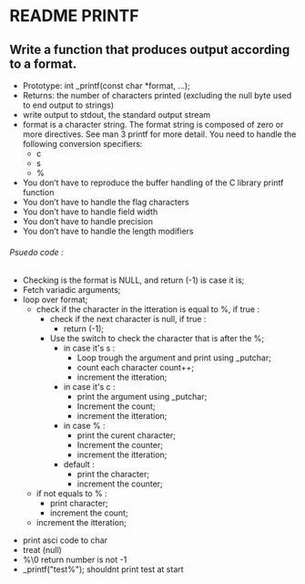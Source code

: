 <body>
<h1>README PRINTF</h1>

<h2>Write a function that produces output according to a format.</h2>
<ul>
<li>Prototype: int _printf(const char *format, ...);</li>
<li>Returns: the number of characters printed (excluding the null byte used to end output to strings)</li>
<li>write output to stdout, the standard output stream</li>
<li>format is a character string. The format string is composed of zero or more directives. See man 3 printf for more detail. You need to handle the following conversion specifiers:
	<ul>
		<li>c</li>
		<li>s</li>
		<li>%</li>
	</ul>
</li>
<li>You don’t have to reproduce the buffer handling of the C library printf function
</li>
<li>You don’t have to handle the flag characters</li>
<li>You don’t have to handle field width</li>
<li>You don’t have to handle precision</li>
<li>You don’t have to handle the length modifiers</li>
</ul>
<h6>Psuedo code :</h6>


- Checking is the format is NULL, and return (-1) is case it is;
- Fetch variadic arguments;
- loop over format;
	- check if the character in the itteration is equal to %, if true :
		- check if the next character is null, if true :
			- return (-1);
		- Use the switch to check the character that is after the %;
			- in case it's s :
				- Loop trough the argument and print using _putchar;
				- count each character count++;
				- increment the itteration;
			- in case it's c :
				- print the argument using _putchar;
				- Increment the count;
				- increment the itteration;
			- in case % :
				- print the curent character;
				- Increment the counter;
				- increment the itteration;
			- default :
				- print the character;
				- increment the counter;
	- if not equals to % :
		- print character;
		- increment the count;
	- increment the itteration;

</body>


- print asci code to char
- treat (null)
- %\0 return number is not -1
- _printf("test%"); shouldnt print test at start
